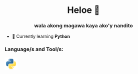 <h1 align="center">Heloe 👋</h1>
<h3 align="center">wala akong magawa kaya ako'y nandito</h3>

- 🌱 Currently learning **Python**

<h3 align="left">Language/s and Tool/s:</h3>
<p align="left"> <a href="https://www.python.org" target="_blank" rel="noreferrer"> <img src="https://raw.githubusercontent.com/devicons/devicon/master/icons/python/python-original.svg" alt="python" width="40" height="40"/> </a> </p>

